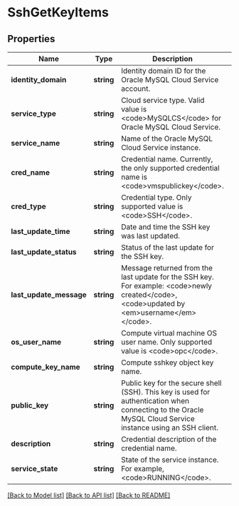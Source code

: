 # SshGetKeyItems

## Properties
Name | Type | Description | Notes
------------ | ------------- | ------------- | -------------
**identity_domain** | **string** | Identity domain ID for the Oracle MySQL Cloud Service account. | [optional] 
**service_type** | **string** | Cloud service type. Valid value is &lt;code&gt;MySQLCS&lt;/code&gt; for Oracle MySQL Cloud Service. | [optional] 
**service_name** | **string** | Name of the Oracle MySQL Cloud Service instance. | [optional] 
**cred_name** | **string** | Credential name. Currently, the only supported credential name is &lt;code&gt;vmspublickey&lt;/code&gt;. | [optional] 
**cred_type** | **string** | Credential type. Only supported value is &lt;code&gt;SSH&lt;/code&gt;. | [optional] 
**last_update_time** | **string** | Date and time the SSH key was last updated. | [optional] 
**last_update_status** | **string** | Status of the last update for the SSH key. | [optional] 
**last_update_message** | **string** | Message returned from the last update for the SSH key. For example: &lt;code&gt;newly created&lt;/code&gt;, &lt;code&gt;updated by &lt;em&gt;username&lt;/em&gt;&lt;/code&gt;. | [optional] 
**os_user_name** | **string** | Compute virtual machine OS user name. Only supported value is &lt;code&gt;opc&lt;/code&gt;. | [optional] 
**compute_key_name** | **string** | Compute sshkey object key name. | [optional] 
**public_key** | **string** | Public key for the secure shell (SSH). This key is used for authentication when connecting to the Oracle MySQL Cloud Service instance using an SSH client. | [optional] 
**description** | **string** | Credential description of the credential name. | [optional] 
**service_state** | **string** | State of the service instance. For example, &lt;code&gt;RUNNING&lt;/code&gt;. | [optional] 

[[Back to Model list]](../README.md#documentation-for-models) [[Back to API list]](../README.md#documentation-for-api-endpoints) [[Back to README]](../README.md)


